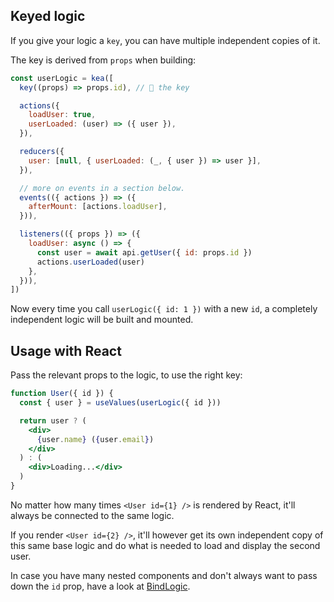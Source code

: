 ## Keyed logic

If you give your logic a `key`, you can have multiple independent copies of it. 

The key is derived from `props` when building:

```javascript
const userLogic = kea([
  key((props) => props.id), // 🔑 the key

  actions({
    loadUser: true,
    userLoaded: (user) => ({ user }),
  }),

  reducers({
    user: [null, { userLoaded: (_, { user }) => user }],
  }),

  // more on events in a section below.
  events(({ actions }) => ({
    afterMount: [actions.loadUser],
  })),

  listeners(({ props }) => ({
    loadUser: async () => {
      const user = await api.getUser({ id: props.id })
      actions.userLoaded(user)
    },
  })),
])
```

Now every time you call `userLogic({ id: 1 })` with a new `id`, a completely independent
logic will be built and mounted.

## Usage with React

Pass the relevant props to the logic, to use the right key:

```jsx
function User({ id }) {
  const { user } = useValues(userLogic({ id }))

  return user ? (
    <div>
      {user.name} ({user.email})
    </div>
  ) : (
    <div>Loading...</div>
  )
}
```

No matter how many times `<User id={1} />` is rendered by React, it'll always be connected
to the same logic.

If you render `<User id={2} />`, it'll however get its own independent copy of this same base logic
and do what is needed to load and display the second user.

In case you have many nested components and don't always want to pass down the `id` prop, have a look at [BindLogic](/docs/react/BindLogic).
